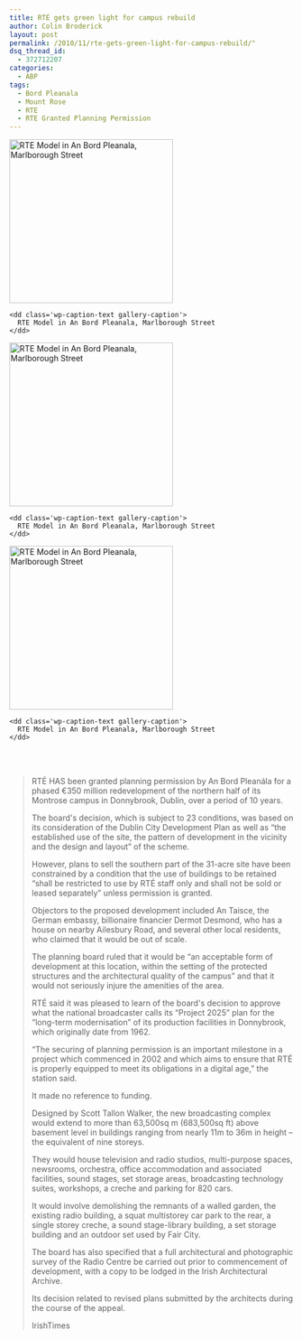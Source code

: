 ```yaml
---
title: RTÉ gets green light for campus rebuild
author: Colin Broderick
layout: post
permalink: /2010/11/rte-gets-green-light-for-campus-rebuild/"
dsq_thread_id:
  - 372712207
categories:
  - ABP
tags:
  - Bord Pleanala
  - Mount Rose
  - RTE
  - RTE Granted Planning Permission
---
```

<!-- see gallery_shortcode() in wp-includes/media.php -->

<div id='gallery-1' class='gallery galleryid-1136 gallery-columns-3 gallery-size-thumbnail'>
  <dl class='gallery-item'>
    <dt class='gallery-icon'>
      <a href='{{site.baseurl}}/wp-content/uploads/2010/11/RteModel1.jpg' title='RteModel1'><img width="290" height="290" src="{{site.baseurl}}/wp-content/uploads/2010/11/RteModel1-290x290.jpg" class="attachment-thumbnail" alt="RTE Model in An Bord Pleanala, Marlborough Street" /></a>
    </dt>
    
    <dd class='wp-caption-text gallery-caption'>
      RTE Model in An Bord Pleanala, Marlborough Street
    </dd>
  </dl>
  
  <dl class='gallery-item'>
    <dt class='gallery-icon'>
      <a href='{{site.baseurl}}/wp-content/uploads/2010/11/RteModel2.jpg' title='RteModel2'><img width="290" height="290" src="{{site.baseurl}}/wp-content/uploads/2010/11/RteModel2-290x290.jpg" class="attachment-thumbnail" alt="RTE Model in An Bord Pleanala, Marlborough Street" /></a>
    </dt>
    
    <dd class='wp-caption-text gallery-caption'>
      RTE Model in An Bord Pleanala, Marlborough Street
    </dd>
  </dl>
  
  <dl class='gallery-item'>
    <dt class='gallery-icon'>
      <a href='{{site.baseurl}}/wp-content/uploads/2010/11/RteModel3.jpg' title='RteModel3'><img width="290" height="290" src="{{site.baseurl}}/wp-content/uploads/2010/11/RteModel3-290x290.jpg" class="attachment-thumbnail" alt="RTE Model in An Bord Pleanala, Marlborough Street" /></a>
    </dt>
    
    <dd class='wp-caption-text gallery-caption'>
      RTE Model in An Bord Pleanala, Marlborough Street
    </dd>
  </dl>
  
  <br style="clear: both" /> <br style='clear: both;' />
</div>

> RTÉ HAS been granted planning permission by An Bord Pleanála for a phased €350 million redevelopment of the northern half of its Montrose campus in Donnybrook, Dublin, over a period of 10 years.
> 
> The board's decision, which is subject to 23 conditions, was based on its consideration of the Dublin City Development Plan as well as “the established use of the site, the pattern of development in the vicinity and the design and layout” of the scheme.
> 
> However, plans to sell the southern part of the 31-acre site have been constrained by a condition that the use of buildings to be retained “shall be restricted to use by RTÉ staff only and shall not be sold or leased separately” unless permission is granted.
> 
> Objectors to the proposed development included An Taisce, the German embassy, billionaire financier Dermot Desmond, who has a house on nearby Ailesbury Road, and several other local residents, who claimed that it would be out of scale.
> 
> The planning board ruled that it would be “an acceptable form of development at this location, within the setting of the protected structures and the architectural quality of the campus” and that it would not seriously injure the amenities of the area.
> 
> RTÉ said it was pleased to learn of the board's decision to approve what the national broadcaster calls its “Project 2025” plan for the “long-term modernisation” of its production facilities in Donnybrook, which originally date from 1962.
> 
> “The securing of planning permission is an important milestone in a project which commenced in 2002 and which aims to ensure that RTÉ is properly equipped to meet its obligations in a digital age,” the station said.
> 
> It made no reference to funding.
> 
> Designed by Scott Tallon Walker, the new broadcasting complex would extend to more than 63,500sq m (683,500sq ft) above basement level in buildings ranging from nearly 11m to 36m in height – the equivalent of nine storeys.
> 
> They would house television and radio studios, multi-purpose spaces, newsrooms, orchestra, office accommodation and associated facilities, sound stages, set storage areas, broadcasting technology suites, workshops, a creche and parking for 820 cars.
> 
> It would involve demolishing the remnants of a walled garden, the existing radio building, a squat multistorey car park to the rear, a single storey creche, a sound stage-library building, a set storage building and an outdoor set used by Fair City.
> 
> The board has also specified that a full architectural and photographic survey of the Radio Centre be carried out prior to commencement of development, with a copy to be lodged in the Irish Architectural Archive.
> 
> Its decision related to revised plans submitted by the architects during the course of the appeal.
> 
> IrishTimes

